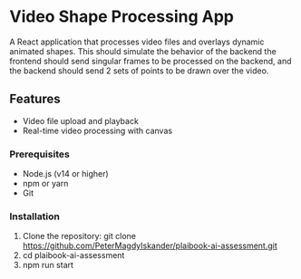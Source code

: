 # Video Shape Processing App

A React application that processes video files and overlays dynamic animated shapes. This should simulate the behavior of the backend
the frontend should send singular frames to be processed on the backend, and the backend should send 2 sets of points to be drawn over the video.

## Features

- Video file upload and playback
- Real-time video processing with canvas

### Prerequisites

- Node.js (v14 or higher)
- npm or yarn
- Git

### Installation

1. Clone the repository: git clone https://github.com/PeterMagdyIskander/plaibook-ai-assessment.git
2. cd plaibook-ai-assessment
3. npm run start
